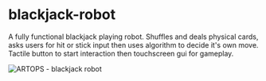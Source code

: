 # blackjack-robot
A fully functional blackjack playing robot. Shuffles and deals physical cards, asks users for hit or stick input then uses algorithm to decide it's own move. Tactile button to start interaction then touchscreen gui for gameplay.

![ARTOPS - blackjack robot](/images/IMG_5510.JPG)
